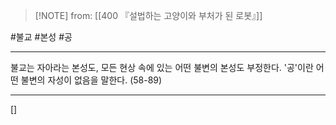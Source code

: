  > [!NOTE] from: [[400 『설법하는 고양이와 부처가 된 로봇』]]

#불교 #본성 #공 

--- 

불교는 자아라는 본성도, 모든 현상 속에 있는 어떤 불변의 본성도 부정한다. '공'이란 어떤 불변의 자성이 없음을 말한다. (58-89)

--- 
[]